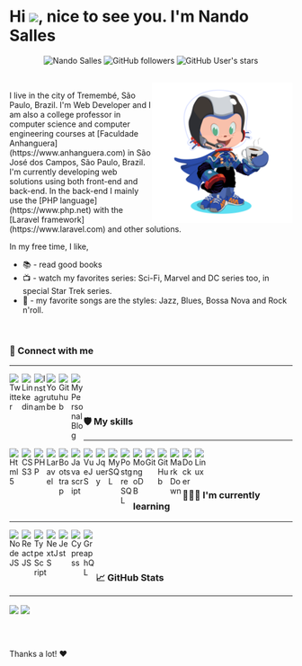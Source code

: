 <h1> Hi <img src="https://github.com/fsclaro/fsclaro/blob/master/wave.gif" width="28px">, nice to see you. I'm Nando Salles</h1>
<p align="center">
<img src="https://komarev.com/ghpvc/?username=fsclaro" alt="Nando Salles" /> 
<img alt="GitHub followers" src="https://img.shields.io/github/followers/fsclaro?label=Followers&color=red&style=flat">
<img alt="GitHub User's stars" src="https://img.shields.io/github/stars/fsclaro?label=Stars&color=green&style=flat">  
</p>

<br/>

<img align="right" src="https://github.com/fsclaro/fsclaro/blob/dc7dd0574929ac28b8de80fb8d7428b5cd348538/My%20Octocat.png" height="250px"/>
<p align="left">I live in the city of Tremembé, São Paulo, Brazil. I'm Web Developer and I am also a college professor in computer science and computer engineering courses at [Faculdade Anhanguera](https://www.anhanguera.com) in São José dos Campos, São Paulo, Brazil. I'm  currently developing web solutions using both front-end and back-end. In the back-end I mainly use the [PHP language](https://www.php.net) with the [Laravel framework](https://www.laravel.com) and other solutions. 
</p>

In my free time, I like, 
* 📚 - read good books
* 📺 - watch my favorites series: Sci-Fi, Marvel and DC series too, in special Star Trek series. 
* 🎵 - my favorite songs are the styles: Jazz, Blues, Bossa Nova and Rock n'roll.

</br>

### 🔗 Connect with me
---
[<img align="left" alt="Twitter" title="Twitter" width="22px" src="https://cdn.jsdelivr.net/npm/simple-icons@5.4.0/icons/twitter.svg"/>][twitter]
[<img align="left" alt="Linkedin" title="Linkedin" width="22px" src="https://cdn.jsdelivr.net/npm/simple-icons@5.4.0/icons/linkedin.svg"/>][linkedin]
[<img align="left" alt="Instagram" title="Instagram" width="22px" src="https://cdn.jsdelivr.net/npm/simple-icons@5.4.0/icons/instagram.svg"/>][instagram]
[<img align="left" alt="Youtube" title="Youtube" width="22px" src="https://cdn.jsdelivr.net/npm/simple-icons@5.4.0/icons/youtube.svg"/>][youtube]
[<img align="left" alt="Github" title="Github" width="22px" src="https://cdn.jsdelivr.net/npm/simple-icons@5.4.0/icons/github.svg"/>][github]
[<img align="left" alt="My Personal Blog" title="My Personal Blog" width="22px" src="https://cdn.jsdelivr.net/npm/simple-icons@5.4.0/icons/workplace.svg"/>][blog]

</br></br></br>

### 🛡️ My skills
---
<img align="left" alt="Html5" title="Html5" width="22px" src="https://cdn.jsdelivr.net/npm/simple-icons@5.4.0/icons/html5.svg" stype="--color_fill: blue"/>
<img align="left" alt="CSS3" title="CSS3" width="22px" src="https://cdn.jsdelivr.net/npm/simple-icons@5.4.0/icons/css3.svg"/>
<img align="left" alt="PHP" title="PHP 7, 8" width="22px" src="https://cdn.jsdelivr.net/npm/simple-icons@5.4.0/icons/php.svg"/>
<img align="left" alt="Laravel" title="Laravel Framework" width="22px" src="https://cdn.jsdelivr.net/npm/simple-icons@5.4.0/icons/laravel.svg"/>
<img align="left" alt="Bootstrap" title="Bootstrap" width="22px" src="https://cdn.jsdelivr.net/npm/simple-icons@5.4.0/icons/bootstrap.svg"/>
<img align="left" alt="Javascript" title="Javascript" width="22px" src="https://cdn.jsdelivr.net/npm/simple-icons@5.4.0/icons/javascript.svg"/>
<img align="left" alt="VueJS" title="VueJS" width="22px" src="https://cdn.jsdelivr.net/npm/simple-icons@5.4.0/icons/vuedotjs.svg"/>
<img align="left" alt="Jquery" title="Jquery" width="22px" src="https://cdn.jsdelivr.net/npm/simple-icons@5.4.0/icons/jquery.svg"/>
<img align="left" alt="MySQL" title="MySQL" width="22px" src="https://cdn.jsdelivr.net/npm/simple-icons@5.4.0/icons/mysql.svg"/>
<img align="left" alt="PostgreSQL" title="PostgreSQL"  width="22px" src="https://cdn.jsdelivr.net/npm/simple-icons@5.4.0/icons/postgresql.svg"/>
<img align="left" alt="MongoDB" title="MongoDB" width="22px" src="https://cdn.jsdelivr.net/npm/simple-icons@5.4.0/icons/mongodb.svg"/>
<img align="left" alt="Git" title="Git" width="22px" src="https://cdn.jsdelivr.net/npm/simple-icons@5.4.0/icons/git.svg"/>
<img align="left" alt="GitHub" title="GitHub" width="22px" src="https://cdn.jsdelivr.net/npm/simple-icons@5.4.0/icons/github.svg"/>
<img align="left" alt="MarkDown" title="MarkDown" width="22px" src="https://cdn.jsdelivr.net/npm/simple-icons@5.4.0/icons/markdown.svg"/>
<img align="left" alt="Docker" title="Docker" width="22px" src="https://cdn.jsdelivr.net/npm/simple-icons@5.4.0/icons/docker.svg"/>
<img align="left" alt="Linux" title="Linux" width="22px" src="https://cdn.jsdelivr.net/npm/simple-icons@5.4.0/icons/linux.svg"/>

</br></br></br>

### 🧑🏻‍💻 I'm currently learning
---
<img align="left" alt="NodeJS" title="NodeJS" width="22px" src="https://cdn.jsdelivr.net/npm/simple-icons@5.4.0/icons/nodedotjs.svg"/>
<img align="left" alt="ReactJS" title="ReactJS" width="22px" src="https://cdn.jsdelivr.net/npm/simple-icons@5.4.0/icons/react.svg"/>
<img align="left" alt="TypeScript" title="TypeScript" width="22px" src="https://cdn.jsdelivr.net/npm/simple-icons@5.4.0/icons/typescript.svg"/>
<img align="left" alt="NextJS" title="NextJS" width="22px" src="https://cdn.jsdelivr.net/npm/simple-icons@5.4.0/icons/nextdotjs.svg"/>
<img align="left" alt="Jest" title="Jest" width="22px" src="https://cdn.jsdelivr.net/npm/simple-icons@5.4.0/icons/jest.svg"/>
<img align="left" alt="Cypress" title="Cypress" width="22px" src="https://cdn.jsdelivr.net/npm/simple-icons@5.4.0/icons/cypress.svg"/>
<img align="left" alt="GraphQL" title="GraphQL" width="22px" src="https://cdn.jsdelivr.net/npm/simple-icons@5.4.0/icons/graphql.svg"/>

</br></br></br>

### :chart_with_upwards_trend: GitHub Stats
---
<p align="left">
<img align="center" src="https://github-readme-stats.vercel.app/api?username=fsclaro&show_icons=true&include_all_commits&count_private=true&theme=default" />
<img align="center" src="https://github-readme-stats.vercel.app/api/top-langs/?username=fsclaro&layout=compact&theme=default&langs_count=8" />
</p>

</br></br>

Thanks a lot! :heart:

[twitter]: https://www.twitter.com/fsclaro
[linkedin]: https://www.linkedin.com/in/nandosalles
[github]: https://www.github.com/fsclaro
[instagram]: https://www.instagram.com/nando.claro
[youtube]: https://www.youtube.com/c/NandoSalles
[blog]: https://nandosalles.com.br
